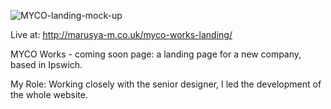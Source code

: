 ![MYCO-landing-mock-up](https://user-images.githubusercontent.com/29373747/133117148-ab84862f-d54f-4780-a44f-53ecf15542f0.png)

Live at: 
http://marusya-m.co.uk/myco-works-landing/

MYCO Works - coming soon page:
a landing page for a new company, based in Ipswich.

My Role:
Working closely with the senior designer, I led the development of the whole website.
